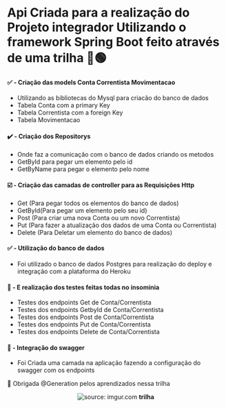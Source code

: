 # Api Criada para a realização do Projeto integrador Utilizando o framework Spring Boot feito através de uma trilha  📖🟢


 #### ✅ - Criação das models Conta Correntista Movimentacao
 * Utilizando as bibliotecas do Mysql para criacão do banco de dados
 * Tabela Conta com a primary Key
 * Tabela Correntista com a foreign Key
 * Tabela Movimentacao
 
 #### ✔️ - Criação dos Repositorys
 * Onde faz a comunicação com o banco de dados criando os metodos
 * GetById para pegar um elemento pelo id
 * GetByName para pegar o elemento pelo nome
  
 #### ☑️ - Criação das camadas de controller para as Requisições Http
 * Get (Para pegar todos os elementos do banco de dados)
 * GetById(Para pegar um elemento pelo seu id)
 * Post (Para criar uma nova Conta ou um novo Correntista)
 * Put (Para fazer a atualização dos dados de uma Conta ou Correntista)
 * Delete (Para Deletar um elemento do banco de dados)  
 
 #### ✅ - Utilização do banco de dados
 * Foi utilizado o banco de dados Postgres para realização do deploy e integração com a plataforma do Heroku
  
 #### 🔨 - E realização dos testes feitas todas no insominia
 * Testes dos endpoints Get de Conta/Correntista
 * Testes dos endpoints GetbyId de Conta/Correntista 
 * Testes dos endpoints Post de Conta/Correntista 
 * Testes dos endpoints Put de Conta/Correntista 
 * Testes dos endpoints Delete de Conta/Correntista
 
 #### 🔨 - Integração do swagger
 * Foi Criada uma camada na aplicação fazendo a configuração do swagger com os endpoints
  
 
 
🎁 Obrigada @Generation pelos aprendizados nessa trilha 

<div align="center">
    <img src="https://i.imgur.com/w8tTOuT.png" title="source: imgur.com" /> 
    <strong>trilha</strong>
